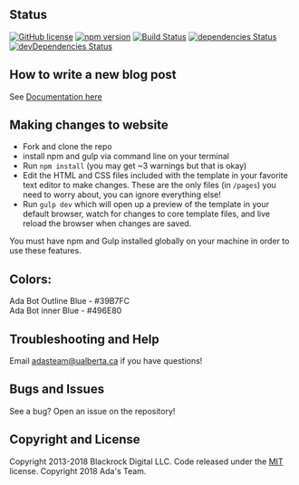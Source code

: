 ## Status

[![GitHub license](https://img.shields.io/badge/license-MIT-blue.svg)](https://raw.githubusercontent.com/BlackrockDigital/startbootstrap-simple-sidebar/master/LICENSE)
[![npm version](https://img.shields.io/npm/v/startbootstrap-simple-sidebar.svg)](https://www.npmjs.com/package/startbootstrap-simple-sidebar)
[![Build Status](https://travis-ci.org/BlackrockDigital/startbootstrap-simple-sidebar.svg?branch=master)](https://travis-ci.org/BlackrockDigital/startbootstrap-simple-sidebar)
[![dependencies Status](https://david-dm.org/BlackrockDigital/startbootstrap-simple-sidebar/status.svg)](https://david-dm.org/BlackrockDigital/startbootstrap-simple-sidebar)
[![devDependencies Status](https://david-dm.org/BlackrockDigital/startbootstrap-simple-sidebar/dev-status.svg)](https://david-dm.org/BlackrockDigital/startbootstrap-simple-sidebar?type=dev)


## How to write a new blog post
See [Documentation here](https://github.com/adas-team/adas-team.github.io/blob/master/BLOG_HELP.md)



## Making changes to website

* Fork and clone the repo
* install npm and gulp via command line on your terminal
* Run `npm install` (you may get ~3 warnings but that is okay)
* Edit the HTML and CSS files included with the template in your favorite text editor to make changes. These are the only files (in `/pages`) you need to worry about, you can ignore everything else!
* Run `gulp dev` which will open up a preview of the template in your default browser, watch for changes to core template files, and live reload the browser when changes are saved.


You must have npm and Gulp installed globally on your machine in order to use these features.

## Colors:
Ada Bot Outline Blue - #39B7FC <br/>
Ada Bot inner Blue - #496E80


## Troubleshooting and Help

Email adasteam@ualberta.ca if you have questions!

## Bugs and Issues

See a bug? Open an issue on the repository!

## Copyright and License

Copyright 2013-2018 Blackrock Digital LLC. Code released under the [MIT](https://github.com/BlackrockDigital/startbootstrap-simple-sidebar/blob/gh-pages/LICENSE) license.
Copyright 2018 Ada's Team.
